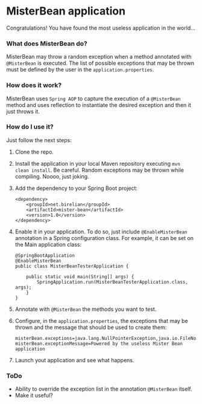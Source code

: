 # MisterBean application
Congratulations! You have found the most useless application in the world...

### What does MisterBean do?
MisterBean may throw a random exception when a method annotated with `@MisterBean` is executed. The list of possible
exceptions that may be thrown must be defined by the user in the `application.properties`.

### How does it work?
MisterBean uses `Spring AOP` to capture the execution of a `@MisterBean` method and uses reflection to instantiate the
desired exception and then it just throws it.

### How do I use it?

Just follow the next steps:

1. Clone the repo.
2. Install the application in your local Maven repository executing `mvn clean install`. Be careful. Random exceptions
may be thrown while compiling. Noooo, just joking.
3. Add the dependency to your Spring Boot project:
    ```
    <dependency>
	    <groupId>net.birelian</groupId>
	    <artifactId>mister-bean</artifactId>
	    <version>1.0</version>
    </dependency>
    ```
4. Enable it in your application. To do so, just include `@EnableMisterBean` annotation in a Spring configuration class.
For example, it can be set on the Main application class:
    ```
    @SpringBootApplication
    @EnableMisterBean
    public class MisterBeanTesterApplication {

        public static void main(String[] args) {
            SpringApplication.run(MisterBeanTesterApplication.class, args);
        }
    }
    ```

5. Annotate with `@MisterBean` the methods you want to test.
6. Configure, in the `application.properties`, the exceptions that may be thrown and the message that should be used to
create them:
    ```
    misterBean.exceptions=java.lang.NullPointerException,java.io.FileNotFoundException
    misterBean.exceptionMessage=Powered by the useless Mister Bean application
    ```
7. Launch yout application and see what happens.

### ToDo
+ Ability to override the exception list in the annotation `@MisterBean` itself.
+ Make it useful?

